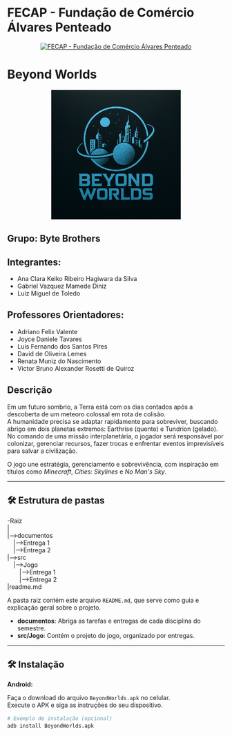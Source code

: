 # FECAP - Fundação de Comércio Álvares Penteado

<p align="center">
<a href="https://www.fecap.br/"><img src="https://encrypted-tbn0.gstatic.com/images?q=tbn:ANd9GcRhZPrRa89Kma0ZZogxm0pi-tCn_TLKeHGVxywp-LXAFGR3B1DPouAJYHgKZGV0XTEf4AE&usqp=CAU" alt="FECAP - Fundação de Comércio Álvares Penteado" border="0"></a>
</p>

# Beyond Worlds

<p align="center">
  <img src="imagens/beyondworlds.png" width="300">
</p>



## Grupo: Byte Brothers

## Integrantes:
- Ana Clara Keiko Ribeiro Hagiwara da Silva  
- Gabriel Vazquez Mamede Diniz  
- Luiz Miguel de Toledo

## Professores Orientadores:
- Adriano Felix Valente  
- Joyce Daniele Tavares  
- Luis Fernando dos Santos Pires  
- David de Oliveira Lemes  
- Renata Muniz do Nascimento  
- Victor Bruno Alexander Rosetti de Quiroz  

## Descrição



Em um futuro sombrio, a Terra está com os dias contados após a descoberta de um meteoro colossal em rota de colisão.  
A humanidade precisa se adaptar rapidamente para sobreviver, buscando abrigo em dois planetas extremos: Earthrise (quente) e Tundrion (gelado).  
No comando de uma missão interplanetária, o jogador será responsável por colonizar, gerenciar recursos, fazer trocas e enfrentar eventos imprevisíveis para salvar a civilização.

O jogo une estratégia, gerenciamento e sobrevivência, com inspiração em títulos como *Minecraft*, *Cities: Skylines* e *No Man's Sky*.

---

## 🛠 Estrutura de pastas

-Raiz<br>
|<br>
|-->documentos<br>
  &emsp;|-->Entrega 1<br>
  &emsp;|-->Entrega 2<br>
|-->src<br>
  &emsp;|-->Jogo<br>
  &emsp;&emsp;|-->Entrega 1<br>
  &emsp;&emsp;|-->Entrega 2<br>
|readme.md<br>

A pasta raiz contém este arquivo `README.md`, que serve como guia e explicação geral sobre o projeto.

- **documentos**: Abriga as tarefas e entregas de cada disciplina do semestre.  
- **src/Jogo**: Contém o projeto do jogo, organizado por entregas.

---

## 🛠 Instalação

<b>Android:</b>

Faça o download do arquivo `BeyondWorlds.apk` no celular.  
Execute o APK e siga as instruções do seu dispositivo.

```sh
# Exemplo de instalação (opcional)
adb install BeyondWorlds.apk

